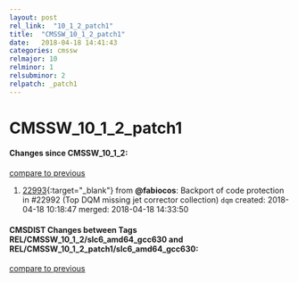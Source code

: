 ```yaml
---
layout: post
rel_link:  "10_1_2_patch1"
title:  "CMSSW_10_1_2_patch1"
date:   2018-04-18 14:41:43
categories: cmssw
relmajor: 10
relminor: 1
relsubminor: 2
relpatch: _patch1
---
```


# CMSSW_10_1_2_patch1
#### Changes since CMSSW_10_1_2:
[compare to previous](https://github.com/cms-sw/cmssw/compare/CMSSW_10_1_2...CMSSW_10_1_2_patch1)



1. [22993](http://github.com/cms-sw/cmssw/pull/22993){:target="_blank"}  from **@fabiocos**: Backport of code protection in #22992 (Top DQM missing jet corrector collection) `dqm`  created: 2018-04-18 10:18:47 merged: 2018-04-18 14:33:50



#### CMSDIST Changes between Tags REL/CMSSW_10_1_2/slc6_amd64_gcc630 and REL/CMSSW_10_1_2_patch1/slc6_amd64_gcc630:
[compare to previous](https://github.com/cms-sw/cmsdist/compare/REL/CMSSW_10_1_2/slc6_amd64_gcc630...REL/CMSSW_10_1_2_patch1/slc6_amd64_gcc630)


